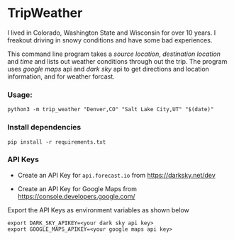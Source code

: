 # TripWeather

I lived in Colorado, Washington State and Wisconsin for over 10 years. I freakout driving in snowy conditions and have some bad experiences.

This command line program takes a _source location_, _destination location_ and _time_ and lists out weather conditions through out the trip.
The program uses *google maps* api and *dark sky* api to get directions and location information, and for weather forcast.

### Usage:
```
python3 -m trip_weather "Denver,CO" "Salt Lake City,UT" "$(date)"
```


### Install dependencies
```
pip install -r requirements.txt
```

### API Keys

* Create an API Key for `api.forecast.io` from https://darksky.net/dev

* Create an API Key for Google Maps from https://console.developers.google.com/

Export the API Keys as environment variables as shown below

```
export DARK_SKY_APIKEY=<your dark sky api key>
export GOOGLE_MAPS_APIKEY=<your google maps api key>
```

